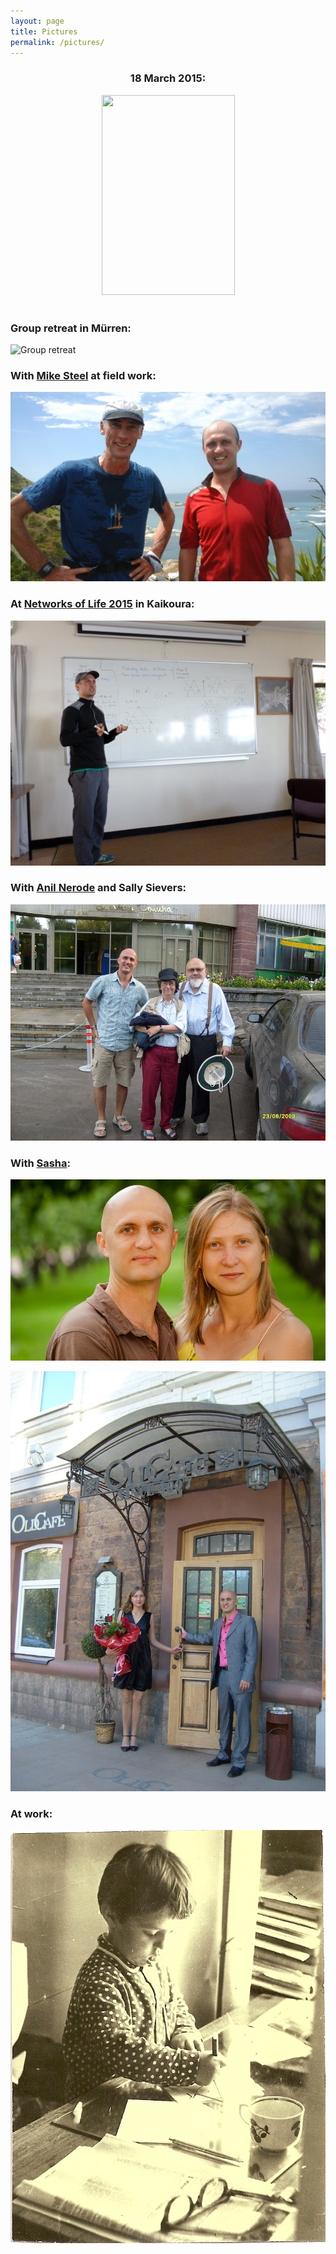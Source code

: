 ```yaml
---
layout: page
title: Pictures
permalink: /pictures/
---
```


<h3 style="text-align:center">18 March 2015:</h3>
<div style="text-align:center"><a href="https://sites.google.com/a/gavruskin.com/alexander/pictures/Gavryushkin2015_03_18.jpg?attredirects=0"><img border="0" height="320" src="https://sites.google.com/a/gavruskin.com/alexander/pictures/Gavryushkin2015_03_18.jpg" width="213"></a></div><br>

### Group retreat in Mürren:
![Group retreat](/assets/Murren_retreat.jpg)

### With [Mike Steel](http://www.math.canterbury.ac.nz/~m.steel/) at field work:
![With Mike](/assets/with_Mike_20150209.jpg)

### At [Networks of Life 2015](http://www.math.canterbury.ac.nz/bio/events/kaikoura2015/) in Kaikoura:
![Kaikoura](/assets/Kaikoura_201504.jpg)

### With [Anil Nerode](http://www.math.cornell.edu/~anil/) and Sally Sievers:
![Anil](/assets/anil.jpg)

### With [Sasha](http://alexandra.gavruskin.com):
![Sasha](/assets/with_Sasha_Moscow.jpg)

![Sasha](/assets/with_Sasha_Irkutsk.jpg)

### At work:
![At work](/assets/at_work.jpg)

